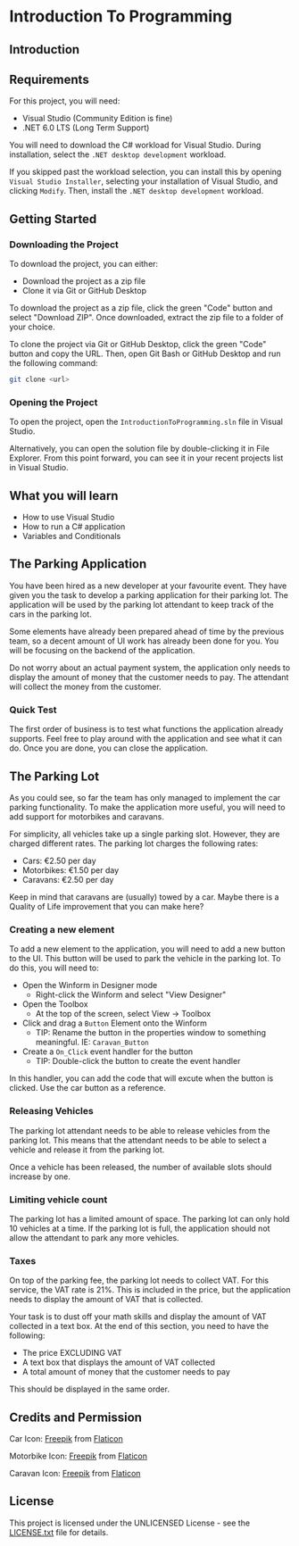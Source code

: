 # Introduction To Programming

## Introduction

## Requirements

For this project, you will need:

- Visual Studio (Community Edition is fine)
- .NET 6.0 LTS (Long Term Support)

You will need to download the C# workload for Visual Studio. During installation, select the `.NET desktop development` workload.

If you skipped past the workload selection, you can install this by opening `Visual Studio Installer`, selecting your installation of Visual Studio, and clicking `Modify`. Then, install the `.NET desktop development` workload.

## Getting Started

### Downloading the Project

To download the project, you can either:

- Download the project as a zip file
- Clone it via Git or GitHub Desktop

To download the project as a zip file, click the green "Code" button and select "Download ZIP". Once downloaded, extract the zip file to a folder of your choice.

To clone the project via Git or GitHub Desktop, click the green "Code" button and copy the URL. Then, open Git Bash or GitHub Desktop and run the following command:

```bash
git clone <url>
```

### Opening the Project

To open the project, open the `IntroductionToProgramming.sln` file in Visual Studio.

Alternatively, you can open the solution file by double-clicking it in File Explorer.
From this point forward, you can see it in your recent projects list in Visual Studio.

## What you will learn

- How to use Visual Studio
- How to run a C# application
- Variables and Conditionals

## The Parking Application

You have been hired as a new developer at your favourite event. They have given you the task to develop a parking application for their parking lot. The application will be used by the parking lot attendant to keep track of the cars in the parking lot.

Some elements have already been prepared ahead of time by the previous team, so a decent amount of UI work has already been done for you. You will be focusing on the backend of the application.

Do not worry about an actual payment system, the application only needs to display the amount of money that the customer needs to pay. The attendant will collect the money from the customer.

### Quick Test

The first order of business is to test what functions the application already supports.
Feel free to play around with the application and see what it can do. Once you are done, you can close the application.

## The Parking Lot

As you could see, so far the team has only managed to implement the car parking functionality. To make the application more useful, you will need to add support for motorbikes and caravans.

For simplicity, all vehicles take up a single parking slot. However, they are charged different rates. The parking lot charges the following rates:

- Cars: €2.50 per day
- Motorbikes: €1.50 per day
- Caravans: €2.50 per day

Keep in mind that caravans are (usually) towed by a car. Maybe there is a Quality of Life improvement that you can make here?

### Creating a new element

To add a new element to the application, you will need to add a new button to the UI. This button will be used to park the vehicle in the parking lot. To do this, you will need to:

- Open the Winform in Designer mode
  - Right-click the Winform and select "View Designer"
- Open the Toolbox
  - At the top of the screen, select View -> Toolbox
- Click and drag a `Button` Element onto the Winform
  - TIP: Rename the button in the properties window to something meaningful. IE: `Caravan_Button`
- Create a `On_Click` event handler for the button
  - TIP: Double-click the button to create the event handler

In this handler, you can add the code that will excute when the button is clicked. Use the car button as a reference.

### Releasing Vehicles

The parking lot attendant needs to be able to release vehicles from the parking lot. This means that the attendant needs to be able to select a vehicle and release it from the parking lot.

Once a vehicle has been released, the number of available slots should increase by one.

### Limiting vehicle count

The parking lot has a limited amount of space. The parking lot can only hold 10 vehicles at a time. If the parking lot is full, the application should not allow the attendant to park any more vehicles.

### Taxes

On top of the parking fee, the parking lot needs to collect VAT. For this service, the VAT rate is 21%. This is included in the price, but the application needs to display the amount of VAT that is collected.

Your task is to dust off your math skills and display the amount of VAT collected in a text box. At the end of this section, you need to have the following:

- The price EXCLUDING VAT
- A text box that displays the amount of VAT collected
- A total amount of money that the customer needs to pay

This should be displayed in the same order.

## Credits and Permission

Car Icon: [Freepik](https://www.freepik.com) from [Flaticon](https://www.flaticon.com/)

Motorbike Icon: [Freepik](https://www.freepik.com) from [Flaticon](https://www.flaticon.com/)

Caravan Icon: [Freepik](https://www.freepik.com) from [Flaticon](https://www.flaticon.com/)

## License

This project is licensed under the UNLICENSED License - see the [LICENSE.txt](LICENSE.txt) file for details.
